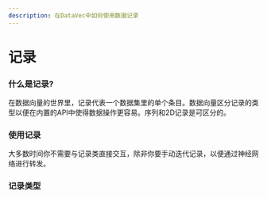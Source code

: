 ```yaml
---
description: 在DataVec中如何使用数据记录
---
```


# 记录

### 什么是记录?

在数据向量的世界里，记录代表一个数据集里的单个条目。数据向量区分记录的类型以便在内置的API中使得数据操作更容易。序列和2D记录是可区分的。

### 使用记录

大多数时间你不需要与记录类直接交互，除非你要手动迭代记录，以便通过神经网络进行转发。

### 记录类型

